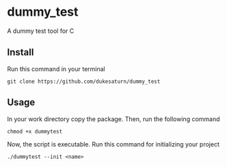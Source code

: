 # dummy_test
A dummy test tool for C

## Install

Run this command in your terminal
```code
git clone https://github.com/dukesaturn/dummy_test
```

## Usage 
In your work directory copy the package. 
Then, run the following command
```
chmod +x dummytest
```
Now, the script is executable.
Run this command for initializing your project

```
./dummytest --init <name>
```

